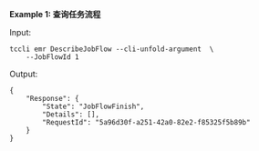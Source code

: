 **Example 1: 查询任务流程**



Input: 

```
tccli emr DescribeJobFlow --cli-unfold-argument  \
    --JobFlowId 1
```

Output: 
```
{
    "Response": {
        "State": "JobFlowFinish",
        "Details": [],
        "RequestId": "5a96d30f-a251-42a0-82e2-f85325f5b89b"
    }
}
```

